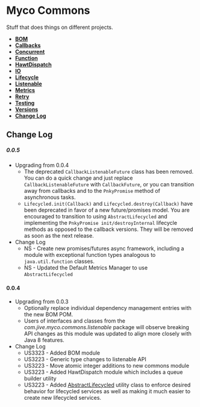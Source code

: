 # Myco Commons

Stuff that does things on different projects.

* [**BOM**](./bom/README.md)
* [**Callbacks**](./callbacks/README.md)
* [**Concurrent**](./concurrent/README.md)
* [**Function**](./function/README.md)
* [**HawtDispatch**](./hawtdispatch/README.md)
* [**IO**](./io)
* [**Lifecycle**](./lifecycle)
* [**Listenable**](./listenable)
* [**Metrics**](./metrics/README.md)
* [**Retry**](./retry/README.md)
* [**Testing**](./testing)
* [**Versions**](./versions)
* [**Change Log**](#changes)

## <a name="changes"></a>Change Log

##### 0.0.5
* Upgrading from 0.0.4
  * The deprecated `CallbackListenableFuture` class has been removed. You can do a quick change and just replace `CallbackListenableFuture` with `CallbackFuture`, or you can transition away from callbacks and to the `PnkyPromise` method of asynchronous tasks.
  * `Lifecycled.init(Callback)` and `Lifecycled.destroy(Callback)` have been deprecated in favor of a new future/promises model. You are encouraged to transition to using `AbstractLifecycled` and implementing the `PnkyPromise init/destroyInternal` lifecycle methods as opposed to the callback versions. They will be removed as soon as the next release.
* Change Log
  * NS - Create new promises/futures async framework, including a module with exceptional function types analogous to `java.util.function` classes.
  * NS - Updated the Default Metrics Manager to use `AbstractLifecycled`

#### 0.0.4
* Upgrading from 0.0.3
  * Optionally replace individual dependency management entries with the new BOM POM.
  * Users of interfaces and classes from the *com.jive.myco.commons.listenable* package will observe breaking API changes as this module was updated to align more closely with Java 8 features.
* Change Log
  * US3323 - Added BOM module
  * US3223 - Generic type changes to listenable API
  * US3223 - Move atomic integer additions to new commons module
  * US3223 - Added HawtDispatch module which includes a queue builder utility
  * US3223 - Added [AbstractLifecycled](./lifecycle/src/main/java/com/jive/myco/commons/lifecycle/AbstractLifecycled.java)
             utility class to enforce desired behavior for lifecycled services as well as making it
             much easier to create new lifecycled services.
